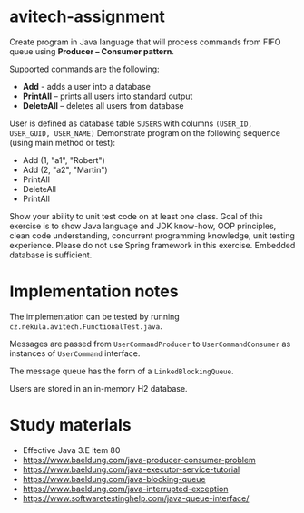 # avitech-assignment

Create program in Java language that will process commands from FIFO queue using **Producer –
Consumer pattern**.

Supported commands are the following:
- **Add** - adds a user into a database
- **PrintAll** – prints all users into standard output
- **DeleteAll** – deletes all users from database

User is defined as database table `SUSERS` with columns `(USER_ID, USER_GUID, USER_NAME)`
Demonstrate program on the following sequence (using main method or test):

- Add (1, &quot;a1&quot;, &quot;Robert&quot;)
- Add (2, &quot;a2&quot;, &quot;Martin&quot;)
- PrintAll
- DeleteAll
- PrintAll

Show your ability to unit test code on at least one class.
Goal of this exercise is to show Java language and JDK know-how, OOP principles, clean code
understanding, concurrent programming knowledge, unit testing experience.
Please do not use Spring framework in this exercise. Embedded database is sufficient.

# Implementation notes

The implementation can be tested by running `cz.nekula.avitech.FunctionalTest.java`.

Messages are passed from `UserCommandProducer` to `UserCommandConsumer` as instances of `UserCommand` interface.

The message queue has the form of a `LinkedBlockingQueue`.

Users are stored in an in-memory H2 database.

# Study materials
- Effective Java 3.E item 80
- https://www.baeldung.com/java-producer-consumer-problem
- https://www.baeldung.com/java-executor-service-tutorial
- https://www.baeldung.com/java-blocking-queue
- https://www.baeldung.com/java-interrupted-exception
- https://www.softwaretestinghelp.com/java-queue-interface/